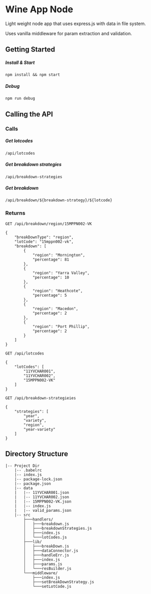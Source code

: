 # Wine App Node
Light weight node app that uses express.js with data in file system.

Uses vanilla middleware for param extraction and validation.

## Getting Started
##### Install & Start
```npm install && npm start```
##### Debug
```npm run debug```

## Calling the API

### Calls

##### Get lotcodes
```/api/lotcodes```
##### Get breakdown strategies
```/api/breakdown-strategies```
##### Get breakdown
```/api/breakdown/${breakdown-strategy}/${lotcode}```

### Returns
``` GET /api/breakdown/region/15MPPN002-VK ```
```
{
    "breakDownType": "region",
    "lotCode": "15mppn002-vk",
    "breakdown": [
        {
            "region": "Mornington",
            "percentage": 81
        },
        {
            "region": "Yarra Valley",
            "percentage": 10
        },
        {
            "region": "Heathcote",
            "percentage": 5
        },
        {
            "region": "Macedon",
            "percentage": 2
        },
        {
            "region": "Port Phillip",
            "percentage": 2
        }
    ]
}
```

``` GET /api/lotcodes ```

```
{
    "lotCodes": [
        "11YVCHAR001",
        "11YVCHAR002",
        "15MPPN002-VK"
    ]
}
```

``` GET /api/breakdown-strategieies ```

```
{
    "strategies": [
        "year",
        "variety",
        "region",
        "year-variety"
    ]
}
```

## Directory Structure
```
|-- Project Dir
    |-- .babelrc
    |-- index.js
    |-- package-lock.json
    |-- package.json
    |-- data
    |   |-- 11YVCHAR001.json
    |   |-- 11YVCHAR002.json
    |   |-- 15MPPN002-VK.json
    |   |-- index.js
    |   |-- valid_params.json
    |-- src
        ├───handlers/
        │   ├───breakdown.js
        │   ├───breakdownStrategies.js
        │   ├───index.js
        │   └───lotCodes.js
        ├───lib/
        │   ├───breakDown.js
        │   ├───dataConnector.js
        │   ├───handleErr.js
        │   ├───index.js
        │   ├───params.js
        │   └───resBuilder.js
        └───middleware/
            ├───index.js
            ├───setBreakDownStrategy.js
            └───setLotCode.js
```
